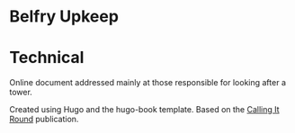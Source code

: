 # Belfry Upkeep

# Technical

Online document addressed mainly at those responsible for looking after a tower.

Created using Hugo and the hugo-book template. Based on the [Calling It Round](https://callingitround.cccbr.org.uk/) publication.
